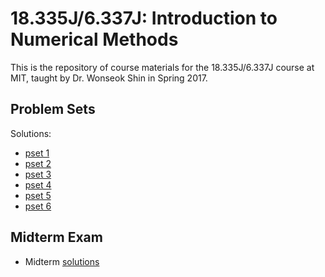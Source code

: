 #  18.335J/6.337J: Introduction to Numerical Methods

This is the repository of course materials for the 18.335J/6.337J course at MIT, taught by Dr. Wonseok Shin in Spring 2017.

## Problem Sets

Solutions:

* [pset 1](https://nbviewer.jupyter.org/github/mitmath/18335/blob/spring17/psets/PS1/ps1sol.ipynb)
* [pset 2](https://nbviewer.jupyter.org/github/mitmath/18335/blob/spring17/psets/PS2/ps2sol.ipynb)
* [pset 3](https://nbviewer.jupyter.org/github/mitmath/18335/blob/spring17/psets/PS3/ps3sol.ipynb)
* [pset 4](https://nbviewer.jupyter.org/github/mitmath/18335/blob/spring17/psets/PS4/ps4sol.ipynb)
* [pset 5](https://nbviewer.jupyter.org/github/mitmath/18335/blob/spring17/psets/PS5/ps5sol.ipynb)
* [pset 6](https://nbviewer.jupyter.org/github/mitmath/18335/blob/spring17/psets/PS6/ps6sol.ipynb)

## Midterm Exam

* Midterm [solutions](https://nbviewer.jupyter.org/github/mitmath/18335/blob/spring17/exams/midtermsol.ipynb)